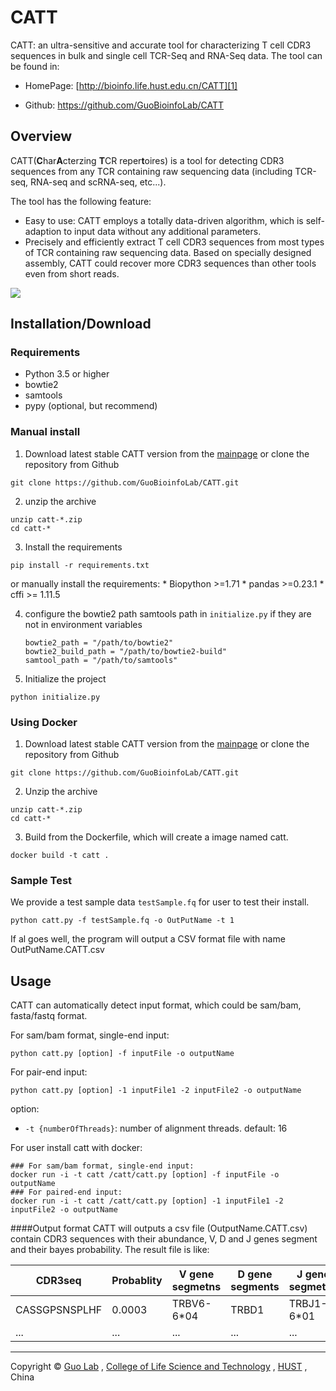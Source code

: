 # CATT
CATT: an ultra-sensitive and accurate tool for characterizing T cell CDR3 sequences in bulk and single cell TCR-Seq and RNA-Seq data. The tool can be found in:

* HomePage: [http://bioinfo.life.hust.edu.cn/CATT][1]

* Github: https://github.com/GuoBioinfoLab/CATT



## Overview

CATT(**C**har**A**cterzing **T**CR reper**t**oires) is a tool for detecting CDR3 sequences from any TCR containing raw sequencing data (including TCR-seq, RNA-seq and scRNA-seq, etc...). 

The tool has the following feature:
* Easy to use: CATT employs a totally data-driven algorithm, which is self-adaption to input data without any additional parameters.
* Precisely and efficiently extract T cell CDR3 sequences from most types of TCR containing raw sequencing data. Based on specially designed assembly, CATT could recover more CDR3 sequences than other tools even from short reads.

![][image-1]


## Installation/Download

### Requirements

* Python 3.5 or higher
* bowtie2
* samtools
* pypy (optional, but recommend)

### Manual install
1. Download latest stable CATT version from the [mainpage][2] or clone the repository from Github
```
git clone https://github.com/GuoBioinfoLab/CATT.git
```

2. unzip the archive
```
unzip catt-*.zip
cd catt-*
```
3. Install the requirements
``` 
pip install -r requirements.txt
```
or manually install the requirements:
    * Biopython \>=1.71
    * pandas \>=0.23.1
    * cffi \>= 1.11.5
    
4. configure the bowtie2 path samtools path in `initialize.py` if they are not in environment variables
    ```
    bowtie2_path = "/path/to/bowtie2"
    bowtie2_build_path = "/path/to/bowtie2-build"
    samtool_path = "/path/to/samtools"
    ```

5. Initialize the project
```
python initialize.py
```

### Using Docker

1. Download latest stable CATT version from the [mainpage][2] or clone the repository from Github
```
git clone https://github.com/GuoBioinfoLab/CATT.git
```

2. Unzip the archive
```
unzip catt-*.zip
cd catt-*
```

3. Build from the Dockerfile, which will create a image named catt. 
```
docker build -t catt .
```

### Sample Test
We provide a test sample data `testSample.fq` for user to test their install.
```Shell
python catt.py -f testSample.fq -o OutPutName -t 1
```
If al goes well, the program will output a CSV format file with name OutPutName.CATT.csv

## Usage
CATT can automatically detect input format, which could be sam/bam, fasta/fastq format.

For sam/bam format, single-end input:
```
python catt.py [option] -f inputFile -o outputName
```

For pair-end input:
```
python catt.py [option] -1 inputFile1 -2 inputFile2 -o outputName
```


option:

* `-t {numberOfThreads}`: number of alignment threads. default: 16


For user install catt with docker:
```Shell
### For sam/bam format, single-end input:
docker run -i -t catt /catt/catt.py [option] -f inputFile -o outputName
### For paired-end input:
docker run -i -t catt /catt/catt.py [option] -1 inputFile1 -2 inputFile2 -o outputName
```

####Output format
CATT will outputs a csv file (OutputName.CATT.csv) contain CDR3 sequences with their abundance, V, D and J genes segment and their bayes probability. The result file is like:

| CDR3seq | Probablity | V gene segmetns | D gene segments | J gene segmetns | Frequency |
| --- | --- | --- | --- | --- | --- |
| CASSGPSNSPLHF |0.0003 | TRBV6-6*04 | TRBD1 | TRBJ1-6*01 |14 |
| ... |... | ... | ... | ... |... |


---

Copyright © [Guo Lab][3] , [College of Life Science and Technology][4] , [HUST][5] , China

[1]:	http://bioinfo.life.hust.edu.cn/CATT
[2]:	http://23.106.150.157/CATT_1.0.zip
[3]:	http://bioinfo.life.hust.edu.cn/
[4]:	http://life.hust.edu.cn/
[5]:	http://www.hust.edu.cn/

[image-1]:	http://23.106.150.157/liuchengjiantu.jpg